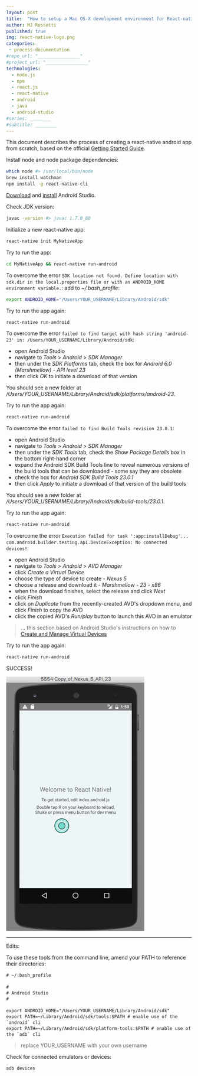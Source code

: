 ```yaml
---
layout: post
title:  "How to setup a Mac OS-X development environment for React-native Android development"
author: MJ Rossetti
published: true
img: react-native-logo.png
categories:
 - process-documentation
#repo_url: "________________"
#project_url: "________________"
technologies:
  - node.js
  - npm
  - react.js
  - react-native
  - android
  - java
  - android-studio
#series: ________
#subtitle: ________
---
```


This document describes the process of creating a react-native android app from scratch, based on the official [Getting Started Guide](https://facebook.github.io/react-native/docs/getting-started.html).

Install node and node package dependencies:

```` sh
which node #> /usr/local/bin/node
brew install watchman
npm install -g react-native-cli
````

[Download](https://developer.android.com/studio/index.html) and [install](https://developer.android.com/studio/install.html) Android Studio.

Check JDK version:

```` sh
javac -version #> javac 1.7.0_80
````

Initialize a new react-native app:

```` sh
react-native init MyNativeApp
````

Try to run the app:

```` sh
cd MyNativeApp && react-native run-android
````

To overcome the error `SDK location not found. Define location with sdk.dir in the local.properties file or with an ANDROID_HOME environment variable.`:
 add to *~/.bash_profile*:

```` sh
export ANDROID_HOME="/Users/YOUR_USERNAME/Library/Android/sdk"
````

Try to run the app again:

```` sh
react-native run-android
````

To overcome the error `failed to find target with hash string 'android-23' in: /Users/YOUR_USERNAME/Library/Android/sdk`:

  + open Android Studio
  + navigate to *Tools* > *Android* > *SDK Manager*
  + then under the *SDK Platforms* tab, check the box for *Android 6.0 (Marshmellow) - API level 23*
  + then click *OK* to initiate a download of that version

You should see a new folder at */Users/YOUR_USERNAME/Library/Android/sdk/platforms/android-23*.

Try to run the app again:

```` sh
react-native run-android
````

To overcome the error `failed to find Build Tools revision 23.0.1`:

  + open Android Studio
  + navigate to *Tools* > *Android* > *SDK Manager*
  + then under the *SDK Tools* tab, check the *Show Package Details* box in the bottom right-hand corner
  + expand the Android SDK Build Tools line to reveal numerous versions of the build tools that can be downloaded - some say they are obsolete
  + check the box for *Android SDK Build Tools 23.0.1*
  + then click *Apply* to initiate a download of that version of the build tools

You should see a new folder at */Users/YOUR_USERNAME/Library/Android/sdk/build-tools/23.0.1*.

Try to run the app again:

```` sh
react-native run-android
````

To overcome the error `Execution failed for task ':app:installDebug'... com.android.builder.testing.api.DeviceException: No connected devices!`:

  + open Android Studio
  + navigate to *Tools* > *Android* > *AVD Manager*
  + click *Create a Virtual Device*
  + choose the type of device to create - *Nexus 5*
  + choose a release and download it - *Marshmellow - 23 - x86*
  + when the download finishes, select the release and click *Next*
  + click *Finish*
  + click on *Duplicate* from the recently-created AVD's dropdown menu, and click *Finish* to copy the AVD
  + click the copied AVD's *Run/play* button to launch this AVD in an emulator

> ... this section based on Android Studio's instructions on how to [Create and Manage Virtual Devices](https://developer.android.com/studio/run/managing-avds.html#createavd)

Try to run the app again:

```` sh
react-native run-android
````

SUCCESS!

![](/assets/img/posts/welcome-to-react-native.png)

<hr>

Edits:

To use these tools from the command line, amend your PATH to reference their directories:

````
# ~/.bash_profile

#
# Android Studio
#

export ANDROID_HOME="/Users/YOUR_USERNAME/Library/Android/sdk"
export PATH=~/Library/Android/sdk/tools:$PATH # enable use of the `android` cli
export PATH=~/Library/Android/sdk/platform-tools:$PATH # enable use of the `adb` cli
````

> replace YOUR_USERNAME with your own username

Check for connected emulators or devices:

```` sh
adb devices
````

